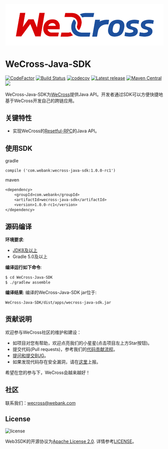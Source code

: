 ![](docs/images/menu_logo_wecross.svg)

# WeCross-Java-SDK
[![CodeFactor](https://www.codefactor.io/repository/github/webankfintech/wecross-Java-SDK/badge)](https://www.codefactor.io/repository/github/webankfintech/wecross-Java-SDK) [![Build Status](https://travis-ci.org/WeBankFinTech/WeCross-Java-SDK.svg?branch=master)](https://travis-ci.org/WeBankFinTech/WeCross-Java-SDK) [![codecov](https://codecov.io/gh/WeBankFinTech/WeCross-Java-SDK/branch/dev/graph/badge.svg)](https://codecov.io/gh/WeBankFinTech/WeCross-Java-SDK) [![Latest release](https://img.shields.io/github/release/WeBankFinTech/WeCross-Java-SDK.svg)](https://github.com/WeBankFnTech/WeCross-Java-SDK/releases/latest)
[![Maven Central](https://img.shields.io/maven-central/v/com.webank/wecross-java-sdk)](https://search.maven.org/artifact/com.webank/wecross-java-sdk) ![](https://img.shields.io/github/license/WeBankFinTech/WeCross-Java-SDK) 

WeCross-Java-SDK为[WeCross](https://github.com/WeBankFinTech/WeCross)提供Java API。开发者通过SDK可以方便快捷地基于WeCross开发自己的跨链应用。

## 关键特性

- 实现WeCross的[Resetful-RPC](https://wecross.readthedocs.io/zh_CN/latest/docs/manual/api.html)的Java API。

## 使用SDK

gradle

```
compile ('com.webank:wecross-java-sdk:1.0.0-rc1')
```

maven

```
<dependency>
    <groupId>com.webank</groupId>
    <artifactId>wecross-java-sdk</artifactId>
    <version>1.0.0-rc1</version>
</dependency>
```

## 源码编译

**环境要求**:

  - [JDK8及以上](https://fisco-bcos-documentation.readthedocs.io/zh_CN/latest/docs/sdk/sdk.html#id1)
  - Gradle 5.0及以上

**编译运行如下命令**:

```shell
$ cd WeCross-Java-SDK
$ ./gradlew assemble
```

**编译结果**: 
编译的WeCross-Java-SDK jar位于:

```shell
WeCross-Java-SDK/dist/apps/wecross-java-sdk.jar
```

## 贡献说明

欢迎参与WeCross社区的维护和建设：

- 如项目对您有帮助，欢迎点亮我们的小星星(点击项目左上方Star按钮)。
- 提交代码(Pull requests)，参考我们的[代码贡献流程](CONTRIBUTING_CN.md)。
- [提问和提交BUG](https://github.com/WeBankFinTech/WeCross-Java-SDK/issues/new)。
- 如果发现代码存在安全漏洞，请在[这里](https://security.webank.com)上报。

希望在您的参与下，WeCross会越来越好！

## 社区
联系我们：wecross@webank.com

## License

![license](http://img.shields.io/badge/license-Apache%20v2-blue.svg)

Web3SDK的开源协议为[Apache License 2.0](http://www.apache.org/licenses/). 详情参考[LICENSE](./LICENSE)。
